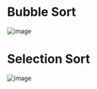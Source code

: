 # Bubble Sort
![image](https://user-images.githubusercontent.com/84735778/172595487-05f4e765-985e-4dba-b269-0fbea6f1a796.png)
# Selection Sort
![image](https://user-images.githubusercontent.com/84735778/172595733-96d9842d-b2c5-4c68-bdf4-b9349fa27474.png)

